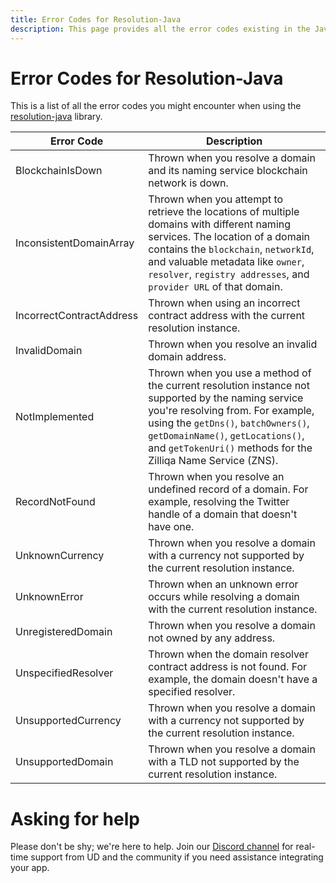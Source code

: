 ```yaml
---
title: Error Codes for Resolution-Java
description: This page provides all the error codes existing in the Java Resolution Library.
---
```


# Error Codes for Resolution-Java

This is a list of all the error codes you might encounter when using the [resolution-java](https://github.com/unstoppabledomains/resolution-java) library.

| Error Code | Description |
|---|---|
| BlockchainIsDown | Thrown when you resolve a domain and its naming service blockchain network is down. |
| InconsistentDomainArray | Thrown when you attempt to retrieve the locations of multiple domains with different naming services. The location of a domain contains the `blockchain`, `networkId`, and valuable metadata like `owner`, `resolver`, `registry addresses`, and `provider URL` of that domain. |
| IncorrectContractAddress | Thrown when using an incorrect contract address with the current resolution instance. |
| InvalidDomain | Thrown when you resolve an invalid domain address. |
| NotImplemented | Thrown when you use a method of the current resolution instance not supported by the naming service you're resolving from. For example, using the `getDns()`, `batchOwners()`, `getDomainName()`, `getLocations()`, and `getTokenUri()` methods for the Zilliqa Name Service (ZNS). |
| RecordNotFound | Thrown when you resolve an undefined record of a domain. For example, resolving the Twitter handle of a domain that doesn't have one. |
| UnknownCurrency | Thrown when you resolve a domain with a currency not supported by the current resolution instance. |
| UnknownError | Thrown when an unknown error occurs while resolving a domain with the current resolution instance. |
| UnregisteredDomain | Thrown when you resolve a domain not owned by any address. |
| UnspecifiedResolver | Thrown when the domain resolver contract address is not found. For example, the domain doesn't have a specified resolver. |
| UnsupportedCurrency | Thrown when you resolve a domain with a currency not supported by the current resolution instance. |
| UnsupportedDomain | Thrown when you resolve a domain with a TLD not supported by the current resolution instance. |

# Asking for help

Please don't be shy; we're here to help. Join our [Discord channel](https://discord.gg/b6ZVxSZ9Hn) for real-time support from UD and the community if you need assistance integrating your app.
